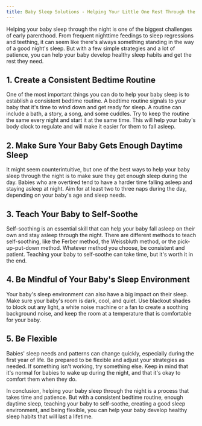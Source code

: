 ```yaml
---
title: Baby Sleep Solutions - Helping Your Little One Rest Through the Night
---
```


Helping your baby sleep through the night is one of the biggest challenges of early parenthood. From frequent nighttime feedings to sleep regressions and teething, it can seem like there's always something standing in the way of a good night's sleep. But with a few simple strategies and a lot of patience, you can help your baby develop healthy sleep habits and get the rest they need.

## 1. Create a Consistent Bedtime Routine

One of the most important things you can do to help your baby sleep is to establish a consistent bedtime routine. A bedtime routine signals to your baby that it's time to wind down and get ready for sleep. A routine can include a bath, a story, a song, and some cuddles. Try to keep the routine the same every night and start it at the same time. This will help your baby's body clock to regulate and will make it easier for them to fall asleep.

## 2. Make Sure Your Baby Gets Enough Daytime Sleep

It might seem counterintuitive, but one of the best ways to help your baby sleep through the night is to make sure they get enough sleep during the day. Babies who are overtired tend to have a harder time falling asleep and staying asleep at night. Aim for at least two to three naps during the day, depending on your baby's age and sleep needs.

## 3. Teach Your Baby to Self-Soothe

Self-soothing is an essential skill that can help your baby fall asleep on their own and stay asleep through the night. There are different methods to teach self-soothing, like the Ferber method, the Weissbluth method, or the pick-up-put-down method. Whatever method you choose, be consistent and patient. Teaching your baby to self-soothe can take time, but it's worth it in the end.

## 4. Be Mindful of Your Baby's Sleep Environment

Your baby's sleep environment can also have a big impact on their sleep. Make sure your baby's room is dark, cool, and quiet. Use blackout shades to block out any light, a white noise machine or a fan to create a soothing background noise, and keep the room at a temperature that is comfortable for your baby.

## 5. Be Flexible

Babies' sleep needs and patterns can change quickly, especially during the first year of life. Be prepared to be flexible and adjust your strategies as needed. If something isn't working, try something else. Keep in mind that it's normal for babies to wake up during the night, and that it's okay to comfort them when they do.

In conclusion, helping your baby sleep through the night is a process that takes time and patience. But with a consistent bedtime routine, enough daytime sleep, teaching your baby to self-soothe, creating a good sleep environment, and being flexible, you can help your baby develop healthy sleep habits that will last a lifetime.

